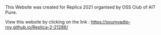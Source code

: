 This Website was created for Replica 2021 organised by OSS Club of AIT Pune.

View this website by clicking on the link : 
https://soumyadip-roy.github.io/Replica-2-21286/
